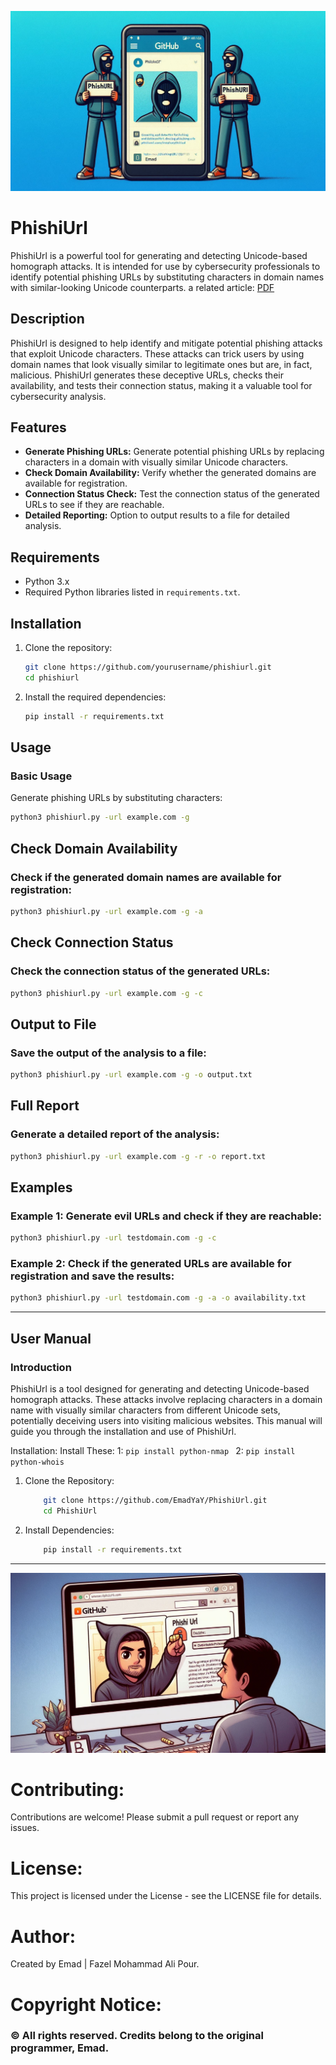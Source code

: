 ![image-1](1.jpg "PhishiUrl")

# PhishiUrl

PhishiUrl is a powerful tool for generating and detecting Unicode-based homograph attacks. It is intended for use by cybersecurity professionals to identify potential phishing URLs by substituting characters in domain names with similar-looking Unicode counterparts.
a related article: [PDF](homograph_full.pdf "PhishiUrl")

## Description

PhishiUrl is designed to help identify and mitigate potential phishing attacks that exploit Unicode characters. These attacks can trick users by using domain names that look visually similar to legitimate ones but are, in fact, malicious. PhishiUrl generates these deceptive URLs, checks their availability, and tests their connection status, making it a valuable tool for cybersecurity analysis.

## Features

- **Generate Phishing URLs:** Generate potential phishing URLs by replacing characters in a domain with visually similar Unicode characters.
- **Check Domain Availability:** Verify whether the generated domains are available for registration.
- **Connection Status Check:** Test the connection status of the generated URLs to see if they are reachable.
- **Detailed Reporting:** Option to output results to a file for detailed analysis.

## Requirements

- Python 3.x
- Required Python libraries listed in `requirements.txt`.

## Installation

1. Clone the repository:

    ```bash
    git clone https://github.com/yourusername/phishiurl.git
    cd phishiurl
    ```

2. Install the required dependencies:

    ```bash
    pip install -r requirements.txt
    ```

## Usage
### Basic Usage

Generate phishing URLs by substituting characters:

```bash
python3 phishiurl.py -url example.com -g
```

## Check Domain Availability
### Check if the generated domain names are available for registration:

```bash
python3 phishiurl.py -url example.com -g -a
```

## Check Connection Status
### Check the connection status of the generated URLs:

```bash
python3 phishiurl.py -url example.com -g -c
```

## Output to File
### Save the output of the analysis to a file:

```bash
python3 phishiurl.py -url example.com -g -o output.txt
```

## Full Report
### Generate a detailed report of the analysis:

```bash
python3 phishiurl.py -url example.com -g -r -o report.txt
```

## Examples
### Example 1: Generate evil URLs and check if they are reachable:

  ```bash
  python3 phishiurl.py -url testdomain.com -g -c
  ```
### Example 2: Check if the generated URLs are available for registration and save the results:

  ```bash
  python3 phishiurl.py -url testdomain.com -g -a -o availability.txt
  ```
----
## User Manual
### Introduction
PhishiUrl is a tool designed for generating and detecting Unicode-based homograph attacks. These attacks involve replacing characters in a domain name with visually similar characters from different Unicode sets, potentially deceiving users into visiting malicious websites. This manual will guide you through the installation and use of PhishiUrl.

Installation:
    Install These:
      1:
          ```
              pip install python-nmap 
          ```
      2:
          ```
              pip install python-whois 
          ```
       

  1. Clone the Repository:

        ```bash
            git clone https://github.com/EmadYaY/PhishiUrl.git
            cd PhishiUrl
        ```
    
  2. Install Dependencies:
        ```bash
            pip install -r requirements.txt
        ```

----
![image-1](2.jpg "PhishiUrl")


# Contributing:
Contributions are welcome! Please submit a pull request or report any issues.

# License:
This project is licensed under the  License - see the LICENSE file for details.

# Author:
Created by Emad | Fazel Mohammad Ali Pour.



# Copyright Notice: 

### © All rights reserved. Credits belong to the original programmer, Emad.





